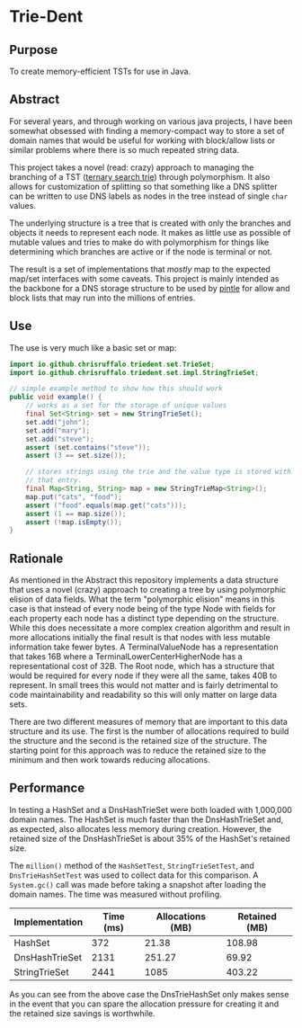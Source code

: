 # Trie-Dent

## Purpose
To create memory-efficient TSTs for use in Java.

## Abstract
For several years, and through working on various java projects, I have been somewhat obsessed with finding a memory-compact
way to store a set of domain names that would be useful for working with block/allow lists or similar problems where there
is so much repeated string data.

This project takes a novel (read: crazy) approach to managing the branching of a TST ([ternary search trie](https://en.wikipedia.org/wiki/Ternary_search_tree))
through polymorphism. It also allows for customization of splitting so that something like a DNS splitter can be
written to use DNS labels as nodes in the tree instead of single `char` values.

The underlying structure is a tree that is created with only the branches and objects it needs to represent each node. It 
makes as little use as possible of mutable values and tries to make do with polymorphism for things like determining which 
branches are active or if the node is terminal or not.

The result is a set of implementations that _mostly_ map to the expected map/set interfaces with some caveats. This
project is mainly intended as the backbone for a DNS storage structure to be used by [pintle](https://github.com/chrisruffalo/pintle) 
for allow and block lists that may run into the millions of entries.

## Use
The use is very much like a basic set or map:

```java
import io.github.chrisruffalo.triedent.set.TrieSet;
import io.github.chrisruffalo.triedent.set.impl.StringTrieSet;

// simple example method to show how this should work
public void example() {
    // works as a set for the storage of unique values
    final Set<String> set = new StringTrieSet();
    set.add("john");
    set.add("mary");
    set.add("steve");
    assert (set.contains("steve"));
    assert (3 == set.size());

    // stores strings using the trie and the value type is stored with
    // that entry.
    final Map<String, String> map = new StringTrieMap<String>();
    map.put("cats", "food");
    assert ("food".equals(map.get("cats")));
    assert (1 == map.size());
    assert (!map.isEmpty());
}
```

## Rationale
As mentioned in the Abstract this repository implements a data structure that uses a novel (crazy) approach to creating
a tree by using polymorphic elision of data fields. What the term "polymorphic elision" means in this case is that instead
of every node being of the type Node with fields for each property each node has a distinct type depending on the structure. 
While this does necessitate a more complex creation algorithm and result in more allocations initially the final result
is that nodes with less mutable information take fewer bytes. A TerminalValueNode has a representation that takes 16B where
a TerminalLowerCenterHigherNode has a representational cost of 32B. The Root node, which has a structure that would
be required for every node if they were all the same, takes 40B to represent. In small trees this would not matter and
is fairly detrimental to code maintainability and readability so this will only matter on large data sets.

There are two different measures of memory that are important to this data structure and its use. The first is the number
of allocations required to build the structure and the second is the retained size of the structure. The starting point
for this approach was to reduce the retained size to the minimum and then work towards reducing allocations.

## Performance
In testing a HashSet and a DnsHashTrieSet were both loaded with 1,000,000 domain names. The HashSet is much faster than
the DnsHashTrieSet and, as expected, also allocates less memory during creation. However, the retained size of the
DnsHashTrieSet is about 35% of the HashSet's retained size.

The `million()` method of the `HashSetTest`, `StringTrieSetTest`, and `DnsTrieHashSetTest` was used to collect data for this comparison. A `System.gc()`
call was made before taking a snapshot after loading the domain names. The time was measured without profiling.

| Implementation | Time (ms) | Allocations (MB) | Retained (MB)  |
| - |-----------|------------------|----------------|
|HashSet| 372       | 21.38            | 108.98         |
|DnsHashTrieSet| 2131      | 251.27           | 69.92          |
|StringTrieSet| 2441      | 1085             | 403.22         |

As you can see from the above case the DnsTrieHashSet only makes sense in the event that you can spare the allocation
pressure for creating it and the retained size savings is worthwhile.